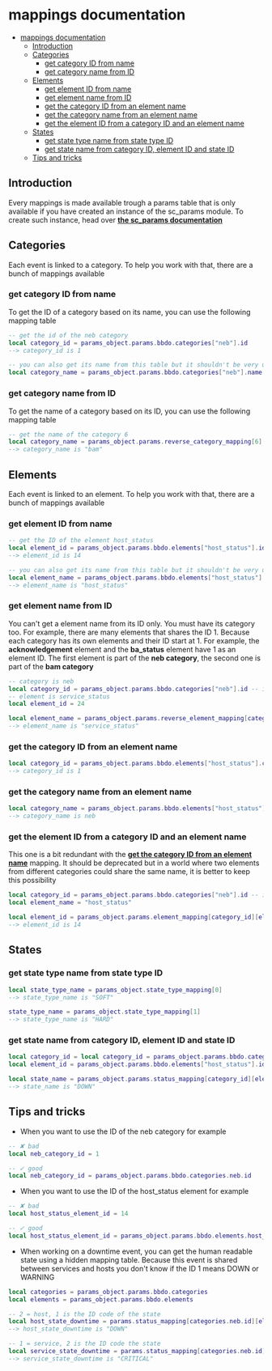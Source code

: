 # mappings documentation

- [mappings documentation](#mappings-documentation)
  - [Introduction](#introduction)
  - [Categories](#categories)
    - [get category ID from name](#get-category-id-from-name)
    - [get category name from ID](#get-category-name-from-id)
  - [Elements](#elements)
    - [get element ID from name](#get-element-id-from-name)
    - [get element name from ID](#get-element-name-from-id)
    - [get the category ID from an element name](#get-the-category-id-from-an-element-name)
    - [get the category name from an element name](#get-the-category-name-from-an-element-name)
    - [get the element ID from a category ID and an element name](#get-the-element-id-from-a-category-id-and-an-element-name)
  - [States](#states)
    - [get state type name from state type ID](#get-state-type-name-from-state-type-id)
    - [get state name from category ID, element ID and state ID](#get-state-name-from-category-id-element-id-and-state-id)
  - [Tips and tricks](#tips-and-tricks)

## Introduction

Every mappings is made available trough a params table that is only available if you have created an instance of the sc_params module. To create such instance, head over [**the sc_params documentation**](sc_param.md#Module-initialization)

## Categories

Each event is linked to a category. To help you work with that, there are a bunch of mappings available

### get category ID from name

To get the ID of a category based on its name, you can use the following mapping table

```lua
-- get the id of the neb category
local category_id = params_object.params.bbdo.categories["neb"].id
--> category_id is 1

-- you can also get its name from this table but it shouldn't be very useful
local category_name = params_object.params.bbdo.categories["neb"].name
```

### get category name from ID

To get the name of a category based on its ID, you can use the following mapping table

```lua
-- get the name of the category 6
local category_name = params_object.params.reverse_category_mapping[6]
--> category_name is "bam"
```

## Elements

Each event is linked to an element. To help you work with that, there are a bunch of mappings available

### get element ID from name

```lua
-- get the ID of the element host_status
local element_id = params_object.params.bbdo.elements["host_status"].id
--> element_id is 14

-- you can also get its name from this table but it shouldn't be very useful
local element_name = params_object.params.bbdo.elements["host_status"].name
--> element_name is "host_status"
```

### get element name from ID

You can't get a element name from its ID only. You must have its category too. For example, there are many elements that shares the ID 1. Because each category has its own elements and their ID start at 1.
For example, the **acknowledgement** element and the **ba_status** element have 1 as an element ID. The first element is part of the **neb category**, the second one is part of the **bam category**

```lua
-- category is neb
local category_id = params_object.params.bbdo.categories["neb"].id -- it is better to use the mapping instead of hard coding the ID if you know it. 
-- element is service_status
local element_id = 24

local element_name = params_object.params.reverse_element_mapping[category_id][element_id]
--> element_name is "service_status"
```

### get the category ID from an element name

```lua
local category_id = params_object.params.bbdo.elements["host_status"].category_id
--> category_id is 1
```

### get the category name from an element name

```lua
local category_name = params_object.params.bbdo.elements["host_status"].category_name
--> category_name is neb
```

### get the element ID from a category ID and an element name

This one is a bit redundant with the [**get the category ID from an element name**](#get-the-category-ID-from-an-element-name) mapping. It should be deprecated but in a world where two elements from different categories could share the same name, it is better to keep this possibility

```lua
local category_id = params_object.params.bbdo.categories["neb"].id -- it is better to use the mapping instead of hard coding the ID if you know it. 
local element_name = "host_status"

local element_id = params_object.params.element_mapping[category_id][element_name]
--> element_id is 14
```

## States

### get state type name from state type ID

```lua
local state_type_name = params_object.state_type_mapping[0]
--> state_type_name is "SOFT"

state_type_name = params_object.state_type_mapping[1]
--> state_type_name is "HARD"
```

### get state name from category ID, element ID and state ID

```lua
local category_id = local category_id = params_object.params.bbdo.categories["neb"].id -- it is better to use the mapping instead of hard coding the ID if you know it. 
local element_id = params_object.params.bbdo.elements["host_status"].id -- it is better to use the mapping instead of hard coding the ID if you know it. 

local state_name = params_object.params.status_mapping[category_id][element_id][1]
--> state_name is "DOWN"
```

## Tips and tricks

- When you want to use the ID of the neb category for example

```lua
-- ✘ bad
local neb_category_id = 1

-- ✓ good
local neb_category_id = params_object.params.bbdo.categories.neb.id
```

- When you want to use the ID of the host_status element for example

```lua
-- ✘ bad
local host_status_element_id = 14

-- ✓ good
local host_status_element_id = params_object.params.bbdo.elements.host_status.id
```

- When working on a downtime event, you can get the human readable state using a hidden mapping table. Because this event is shared between services and hosts you don't know if the ID 1 means DOWN or WARNING

```lua
local categories = params_object.params.bbdo.categories
local elements = params_object.params.bbdo.elements

-- 2 = host, 1 is the ID code of the state
local host_state_downtime = params.status_mapping[categories.neb.id][elements.downtime.id][2][1]
--> host_state_downtime is "DOWN"

-- 1 = service, 2 is the ID code the state
local service_state_downtime = params.status_mapping[categories.neb.id][elements.downtime.id][1][2]
--> service_state_downtime is "CRITICAL"
```
